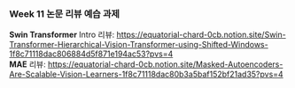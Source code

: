 ### **Week 11 논문 리뷰 예습 과제**
**Swin Transformer** Intro 리뷰: https://equatorial-chard-0cb.notion.site/Swin-Transformer-Hierarchical-Vision-Transformer-using-Shifted-Windows-1f8c71118dac806884d5f871e194ac53?pvs=4 <br>
**MAE** 리뷰: https://equatorial-chard-0cb.notion.site/Masked-Autoencoders-Are-Scalable-Vision-Learners-1f8c71118dac80b3a5baf152bf21ad35?pvs=4
